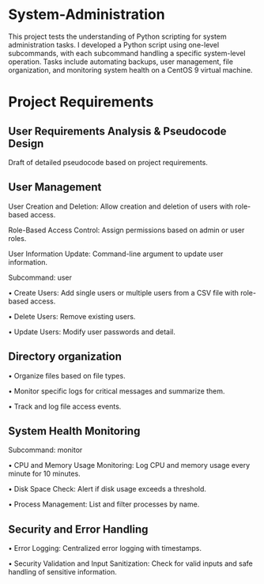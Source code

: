 # System-Administration
This project tests the understanding of Python scripting for system administration tasks. I developed a Python script using one-level subcommands, with each subcommand handling a specific system-level operation. Tasks include automating backups, user management, file organization, and monitoring system health on a CentOS 9 virtual machine.


# Project Requirements

## User Requirements Analysis & Pseudocode Design

Draft of detailed pseudocode based on project requirements.

## User Management 

User Creation and Deletion: Allow creation and deletion of users with role-based 
access.

Role-Based Access Control: Assign permissions based on admin or user roles.

User Information Update: Command-line argument to update user information.

Subcommand: user

• Create Users: Add single users or multiple users from a CSV file with role-based
  access.

• Delete Users: Remove existing users.

• Update Users: Modify user passwords and detail.

## Directory organization

•	Organize files based on file types.

•	Monitor specific logs for critical messages and summarize
  them.

•	Track and log file access events.

## System Health Monitoring 

Subcommand: monitor

• CPU and Memory Usage Monitoring: Log CPU and memory usage every
minute for 10 minutes.

• Disk Space Check: Alert if disk usage exceeds a threshold.

• Process Management: List and filter processes by name.

## Security and Error Handling 

• Error Logging: Centralized error logging with timestamps.

• Security Validation and Input Sanitization: Check for valid inputs and safe
  handling of sensitive information.




